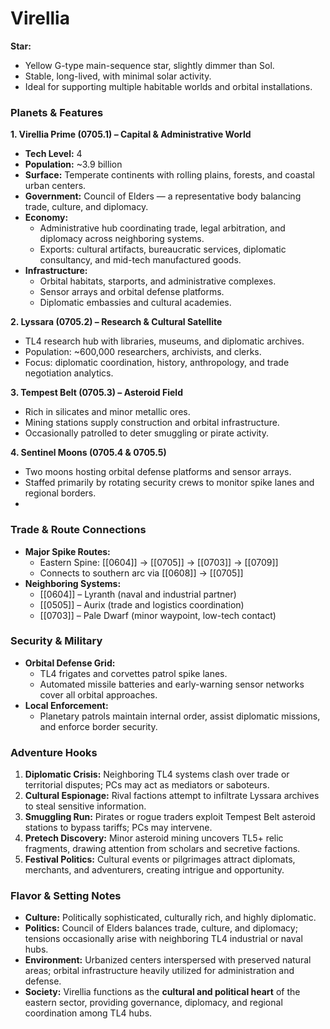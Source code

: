 # Virellia

**Star:**
- Yellow G-type main-sequence star, slightly dimmer than Sol.
- Stable, long-lived, with minimal solar activity.
- Ideal for supporting multiple habitable worlds and orbital installations.

### **Planets & Features**
**1. Virellia Prime (0705.1) – Capital & Administrative World**
- **Tech Level:** 4
- **Population:** ~3.9 billion
- **Surface:** Temperate continents with rolling plains, forests, and coastal urban centers.
- **Government:** Council of Elders — a representative body balancing trade, culture, and diplomacy.
- **Economy:**
    - Administrative hub coordinating trade, legal arbitration, and diplomacy across neighboring systems.
    - Exports: cultural artifacts, bureaucratic services, diplomatic consultancy, and mid-tech manufactured goods.
- **Infrastructure:**
    - Orbital habitats, starports, and administrative complexes.
    - Sensor arrays and orbital defense platforms.
    - Diplomatic embassies and cultural academies.

**2. Lyssara (0705.2) – Research & Cultural Satellite**
- TL4 research hub with libraries, museums, and diplomatic archives.
- Population: ~600,000 researchers, archivists, and clerks.
- Focus: diplomatic coordination, history, anthropology, and trade negotiation analytics.

**3. Tempest Belt (0705.3) – Asteroid Field**
- Rich in silicates and minor metallic ores.
- Mining stations supply construction and orbital infrastructure.
- Occasionally patrolled to deter smuggling or pirate activity.

**4. Sentinel Moons (0705.4 & 0705.5)**
- Two moons hosting orbital defense platforms and sensor arrays.
- Staffed primarily by rotating security crews to monitor spike lanes and regional borders.
- 
### **Trade & Route Connections**
- **Major Spike Routes:**
    - Eastern Spine: [[0604]] → [[0705]] → [[0703]] → [[0709]]
    - Connects to southern arc via [[0608]] → [[0705]]
- **Neighboring Systems:**
    - [[0604]] – Lyranth (naval and industrial partner)
    - [[0505]] – Aurix (trade and logistics coordination)
    - [[0703]] – Pale Dwarf (minor waypoint, low-tech contact)

### **Security & Military**

- **Orbital Defense Grid:**
    - TL4 frigates and corvettes patrol spike lanes.
    - Automated missile batteries and early-warning sensor networks cover all orbital approaches.
- **Local Enforcement:**
    - Planetary patrols maintain internal order, assist diplomatic missions, and enforce border security.

### **Adventure Hooks**

1. **Diplomatic Crisis:** Neighboring TL4 systems clash over trade or territorial disputes; PCs may act as mediators or saboteurs.
2. **Cultural Espionage:** Rival factions attempt to infiltrate Lyssara archives to steal sensitive information.
3. **Smuggling Run:** Pirates or rogue traders exploit Tempest Belt asteroid stations to bypass tariffs; PCs may intervene.
4. **Pretech Discovery:** Minor asteroid mining uncovers TL5+ relic fragments, drawing attention from scholars and secretive factions.
5. **Festival Politics:** Cultural events or pilgrimages attract diplomats, merchants, and adventurers, creating intrigue and opportunity.

### **Flavor & Setting Notes**

- **Culture:** Politically sophisticated, culturally rich, and highly diplomatic.
- **Politics:** Council of Elders balances trade, culture, and diplomacy; tensions occasionally arise with neighboring TL4 industrial or naval hubs.
- **Environment:** Urbanized centers interspersed with preserved natural areas; orbital infrastructure heavily utilized for administration and defense.
- **Society:** Virellia functions as the **cultural and political heart** of the eastern sector, providing governance, diplomacy, and regional coordination among TL4 hubs.